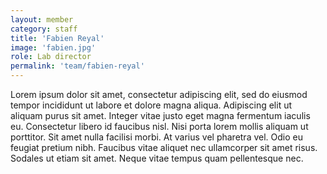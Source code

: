 ```yaml
---
layout: member
category: staff
title: 'Fabien Reyal'
image: 'fabien.jpg'
role: Lab director
permalink: 'team/fabien-reyal'
---
```


Lorem ipsum dolor sit amet, consectetur adipiscing elit, sed do eiusmod tempor incididunt ut labore et dolore magna aliqua. Adipiscing elit ut aliquam purus sit amet. Integer vitae justo eget magna fermentum iaculis eu. Consectetur libero id faucibus nisl. Nisi porta lorem mollis aliquam ut porttitor. Sit amet nulla facilisi morbi. At varius vel pharetra vel. Odio eu feugiat pretium nibh. Faucibus vitae aliquet nec ullamcorper sit amet risus. Sodales ut etiam sit amet. Neque vitae tempus quam pellentesque nec.
